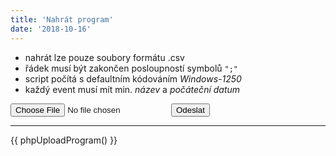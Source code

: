 ```yaml
---
title: 'Nahrát program'
date: '2018-10-16'
---
```


<ul>
    <li>nahrát lze pouze soubory formátu .csv</li>
    <li>řádek musí být zakončen posloupností symbolů <code>";"</code></li>
    <li>script počítá s defaultním kódováním <em>Windows-1250</em></li>
    <li>každý event musí mít min. <em>název</em> a <em>počáteční datum</em></li>
</ul>
<form id="uploadProgramForm" class="pure-form" method="post" action="" >
    <input name="POST_type" type="hidden" value="uploadProgram">
    <input id="csv" name="csv" type="file" accept=".csv,text/csv">
    <button id="uploadScvFile" type="submit">Odeslat</button>
</form>
<hr>
<div id="response"></div>

<script>
document.getElementById("uploadScvFile").onclick = function(e){
        e.preventDefault();
        var formData = new FormData(document.getElementById("uploadProgramForm"));
        var formResponse = document.getElementById("response");
        formResponse.innerHTML = '<i class="fa fa-spinner fa-pulse" aria-hidden="true"></i> probíhá vytváření souborů';
        formResponse.style.color = "black";
        $.ajax({
                        url: location.href,
                        type: "POST",
                        data: formData,
                        processData: false,
                        contentType: false,
                        success: function (data){   
                            formResponse.innerHTML = "<br>Úspěšně uloženo";
                            formResponse.style.color = "green";
                            setTimeout(function(){ 
                                formResponse.innerHTML = ""; 
                            }, 3000);
                        },
                        error: function (xhr, desc, err){
                            if(err == "Unsupported Media Type"){
                                formResponse.innerHTML = "<br>CHYBA!!<br>Lze nahrát pouze soubory CSV.";
                                formResponse.style.color = "red";
                            }
                            else{
                            formResponse.innerHTML = "<br>Chyba, zkontrolujte console log";
                            formResponse.style.color = "red";
                            }
                            console.log(err);
                            console.log(desc);
                            console.log(xhr.response);
                            }
                        });
    }
</script>
{{ phpUploadProgram() }}